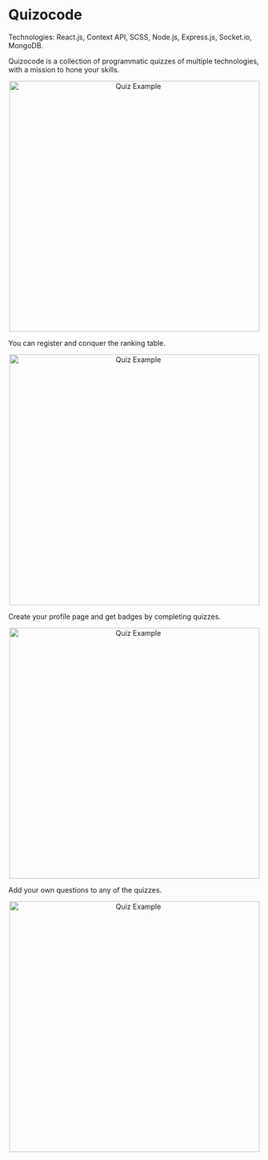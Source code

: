 # Quizocode

Technologies: React.js, Context API, SCSS, Node.js, Express.js, Socket.io, MongoDB.  

Quizocode is a collection of programmatic quizzes of multiple technologies, with a mission to hone your skills.

<p align="center">
  <img src="http://i.epvpimg.com/bf7daab.png" width="500" title="Quiz Example">
</p>

You can register and conquer the ranking table.  

<p align="center">
  <img src="http://i.epvpimg.com/UyXYaab.png" width="500" title="Quiz Example">
</p>

Create your profile page and get badges by completing quizzes.  

<p align="center">
  <img src="http://i.epvpimg.com/iTmpdab.png" width="500" title="Quiz Example">
</p>

Add your own questions to any of the quizzes.  

<p align="center">
  <img src="http://i.epvpimg.com/Sptofab.png" width="500" title="Quiz Example">
</p>
